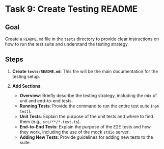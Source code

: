# Task 9: Create Testing README

## Goal

Create a `README.md` file in the `tests` directory to provide clear instructions on how to run the test suite and understand the testing strategy.

## Steps

1.  **Create `tests/README.md`**: This file will be the main documentation for the testing setup.

2.  **Add Sections**:
    - **Overview**: Briefly describe the testing strategy, including the mix of unit and end-to-end tests.
    - **Running Tests**: Provide the command to run the entire test suite (`npm test`).
    - **Unit Tests**: Explain the purpose of the unit tests and where to find them (e.g., `src/**/*.test.ts`).
    - **End-to-End Tests**: Explain the purpose of the E2E tests and how they work, including the use of the mock `stdio` server.
    - **Adding New Tests**: Provide guidelines for adding new tests to the suite.